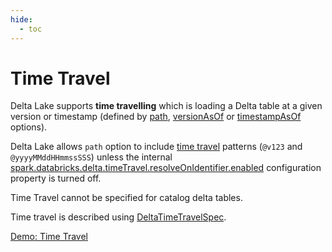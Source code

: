 ```yaml
---
hide:
  - toc
---
```


# Time Travel

Delta Lake supports **time travelling** which is loading a Delta table at a given version or timestamp (defined by [path](../options/index.md#path), [versionAsOf](../options/index.md#versionAsOf) or [timestampAsOf](../options/index.md#timestampAsOf) options).

Delta Lake allows `path` option to include [time travel](../DeltaTableUtils.md#extractIfPathContainsTimeTravel) patterns (`@v123` and `@yyyyMMddHHmmssSSS`) unless the internal [spark.databricks.delta.timeTravel.resolveOnIdentifier.enabled](../configuration-properties/DeltaSQLConf.md#timeTravel.resolveOnIdentifier.enabled) configuration property is turned off.

Time Travel cannot be specified for catalog delta tables.

Time travel is described using [DeltaTimeTravelSpec](DeltaTimeTravelSpec.md).

[Demo: Time Travel](../demo/time-travel.md)

